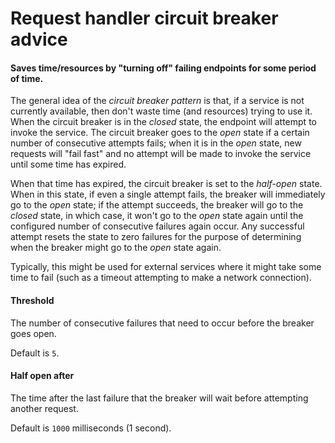 # Request handler circuit breaker advice
#### Saves time/resources by "turning off" failing endpoints for some period of time.
The general idea of the <i>circuit breaker pattern</i> is that, if a service is not currently available, then don't waste time (and resources) trying to use it. When the circuit breaker is in the <i>closed</i> state, the endpoint will attempt to invoke the service. The circuit breaker goes to the <i>open</i> state if a certain number of consecutive attempts fails; when it is in the <i>open</i> state, new requests will "fail fast" and no attempt will be made to invoke the service until some time has expired.

When that time has expired, the circuit breaker is set to the <i>half-open</i> state. When in this state, if even a single attempt fails, the breaker will immediately go to the <i>open</i> state; if the attempt succeeds, the breaker will go to the <i>closed</i> state, in which case, it won't go to the <i>open</i> state again until the configured number of consecutive failures again occur. Any successful attempt resets the state to zero failures for the purpose of determining when the breaker might go to the <i>open</i> state again.

Typically, this might be used for external services where it might take some time to fail (such as a timeout attempting to make a network connection).

#### Threshold
The number of consecutive failures that need to occur before the breaker goes open.

Default is <code>5</code>.

#### Half open after
The time after the last failure that the breaker will wait before attempting another request.

Default is <code>1000</code> milliseconds (1 second).

